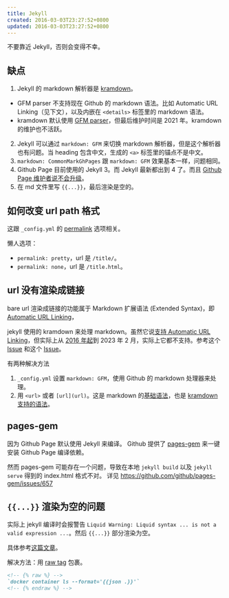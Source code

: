```yaml
---
title: Jekyll
created: 2016-03-03T23:27:52+0800
updated: 2016-03-03T23:27:52+0800
---
```



不要靠近 Jekyll，否则会变得不幸。

## 缺点

1. Jekyll 的 markdown 解析器是 [kramdown](https://github.com/gettalong/kramdown)。
  - GFM parser 不支持现在 Github 的 markdown 语法。比如 Automatic URL Linking（见下文），以及内嵌在 `<details>` 标签里的 markdown 语法。
  - kramdown 默认使用 [GFM parser](https://github.com/kramdown/parser-gfm)，但最后维护时间是 2021 年。kramdown 的维护也不活跃。
2. Jekyll 可以通过 `markdown: GFM` 来切换 markdown 解析器，但是这个解析器也有问题。当 heading 包含中文，生成的 `<a>` 标签里的锚点不是中文。
3. `markdown: CommonMarkGhPages` 跟 `markdown: GFM` 效果基本一样，问题相同。
3. Github Page 目前使用的 Jekyll 3。而 Jekyll 最新都出到 4 了。而且 [Github Page 维护者说不会升级](https://github.com/github/pages-gem/issues/651#issuecomment-1208290235)。
4. 在 md 文件里写 `{{...}}`，最后渲染是空的。

## 如何改变 url path 格式

这跟 `_config.yml` 的 [permalink](https://jekyllrb.com/docs/permalinks/) 选项相关。

懒人选项：

- `permalink: pretty`，url 是 `/title/`。
- `permalink: none`，url 是 `/title.html`。

## url 没有渲染成链接

bare url 渲染成链接的功能属于 Markdown 扩展语法 (Extended Syntax)，即  [Automatic URL Linking](https://www.markdownguide.org/extended-syntax/#automatic-url-linking)，

jekyll 使用的 kramdown 来处理 markdown。虽然它说[支持 Automatic URL Linking](https://www.markdownguide.org/tools/jekyll/)，但实际上从 [2016 年起](https://github.com/gettalong/kramdown/issues/306)到 2023 年 2 月，实际上它都不支持。参考这个 [Issue](https://github.com/kramdown/parser-gfm/issues/17) 和这个 [Issue](https://github.com/barryclark/jekyll-now/issues/459#issuecomment-561336350)。

有两种解决方法

1. `_config.yml` 设置 `markdown: GFM`，使用 Github 的 markdown 处理器来处理。
2. 用 `<url>` 或者 `[url](url)`。这是 markdown 的[基础语法](https://www.markdownguide.org/basic-syntax/#links)，也是 [kramdown 支持的语法](https://kramdown.gettalong.org/syntax.html#automatic-links)。

## pages-gem

因为 Github Page 默认使用 Jekyll 来编译。
Github 提供了 [pages-gem](https://github.com/github/pages-gem) 来一键安装 Github Page 编译依赖。

然而 pages-gem 可能存在一个问题，导致在本地 `jekyll build` 以及 `jekyll serve` 得到的 index.html 格式不对。
详见 https://github.com/github/pages-gem/issues/657

## `{{...}}` 渲染为空的问题

实际上 jekyll 编译时会报警告 `Liquid Warning: Liquid syntax ... is not a valid expression ...`。然后 `{{...}}` 部分渲染为空。

具体参考[这篇文章](https://redgreenrepeat.com/2020/10/23/how-to-display-double-curly-braces-code-in-jekyll/)。

解决方法：用 [raw tag](https://shopify.github.io/liquid/tags/template/#raw) 包裹。

```markdown
<!-- {% raw %} -->
`docker container ls --format='{{json .}}'`
<!-- {% endraw %} -->
```
